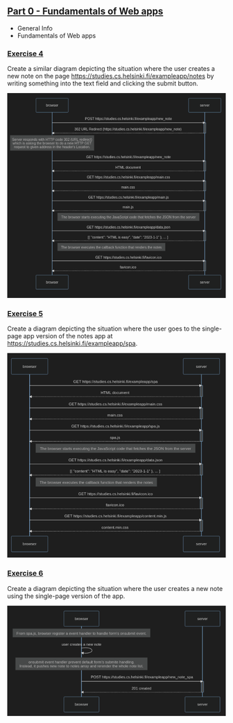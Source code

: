 ## [Part 0 - Fundamentals of Web apps](https://fullstackopen.com/en/part0)
- General Info
- Fundamentals of Web apps

### [Exercise 4](Exercise4.md)
Create a similar diagram depicting the situation where the user creates a new note on the page https://studies.cs.helsinki.fi/exampleapp/notes by writing something into the text field and clicking the submit button.

![image Exercise 4](Exercise4.png)

### [Exercise 5](Exercise5.md)
Create a diagram depicting the situation where the user goes to the single-page app version of the notes app at https://studies.cs.helsinki.fi/exampleapp/spa.

![image Exercise 5](Exercise5.png)

### [Exercise 6](Exercise6.md)
Create a diagram depicting the situation where the user creates a new note using the single-page version of the app.

![image Exercise 6](Exercise6.png)